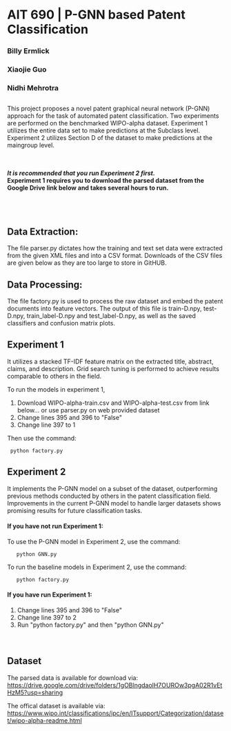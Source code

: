 # AIT 690 | P-GNN based Patent Classification
### Billy Ermlick
### Xiaojie Guo
### Nidhi Mehrotra

## 
This project proposes a novel patent graphical neural network (P-GNN) approach for the task of automated patent classification. Two experiments are performed on the benchmarked WIPO-alpha dataset. Experiment 1 utilizes the entire data set to make predictions at the Subclass level. Experiment 2 utilizes Section D of the dataset to make predictions at the maingroup level.

<br><br>
***It is recommended that you run Experiment 2 first.*** <br>
**Experiment 1 requires you to download the parsed dataset from the Google Drive link below and takes several hours to run.**
<br> <br> <br><br>
## Data Extraction:

The file parser.py dictates how the training and text set data were extracted from the given XML files and into a CSV format. Downloads of the CSV files are given below as they are too large to store in GitHUB.

## Data Processing:

The file factory.py is used to process the raw dataset and embed the patent documents into feature vectors. The output of this file is train-D.npy, test-D.npy, train_label-D.npy and test_label-D.npy, as well as the saved classifiers and confusion matrix plots. 


## Experiment 1

It utilizes a stacked TF-IDF feature matrix on the extracted title, abstract, claims, and description. Grid search tuning is performed to achieve results comparable to others in the field. 

To run the models in experiment 1,<br>
1) Download WIPO-alpha-train.csv and WIPO-alpha-test.csv from link below... or use parser.py on web provided dataset<br>
2) Change lines 395 and 396 to "False" <br>
3) Change line 397 to 1 <br>

Then use the command:
       
     python factory.py 
       
       
## Experiment 2 

It implements the P-GNN model on a subset of the dataset, outperforming previous methods conducted by others in the patent classification field. Improvements in the current P-GNN model to handle larger datasets shows promising results for future classification tasks. 

#### If you have not run Experiment 1:<br>

To use the P-GNN model in Experiment 2, use the command:
       
       python GNN.py 
       
To run the baseline models in Experiment 2, use the command:
       
       python factory.py 

#### If you have run Experiment 1: <br>
1) Change lines 395 and 396 to "False" <br>
2) Change line 397 to 2 <br>
3) Run  "python factory.py" and then "python GNN.py"
<br><br><br>
## Dataset
The parsed data is available for download via: https://drive.google.com/drive/folders/1gOBlngdaolH7OUROw3pgA02R1vEtHzM5?usp=sharing

The offical dataset is available via: https://www.wipo.int/classifications/ipc/en/ITsupport/Categorization/dataset/wipo-alpha-readme.html
